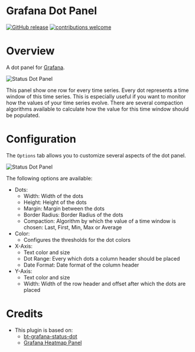 
# Grafana Dot Panel

[![GitHub release](https://img.shields.io/github/release/sbueringer/grafana-consul-datasource.svg)](https://github.com/sbueringer/grafana-dot-panel/releases) [![contributions welcome](https://img.shields.io/badge/contributions-welcome-brightgreen.svg?style=flat)](https://github.com/sbueringer/grafana-dot-panel/issues)

# Overview

A dot panel for [Grafana](http://grafana.org/).

![Status Dot Panel](https://raw.githubusercontent.com/sbueringer/grafana-dot-panel/master/src/img/dot.png)

This panel show one row for every time series. Every dot represents a time window of this time series. This is especially useful if you want to monitor how the values of your time series evolve. There are several compaction algorithms available to calculate how the value for this time window should be populated.  

# Configuration

The `Options` tab allows you to customize several aspects of the dot panel.

![Status Dot Panel](https://raw.githubusercontent.com/sbueringer/grafana-dot-panel/master/src/img/dot_options.png)

The following options are available:
* Dots:
    * Width: Width of the dots
    * Height: Height of the dots
    * Margin: Margin between the dots
    * Border Radius: Border Radius of the dots
    * Compaction: Algorithm by which the value of a time window is chosen: Last, First, Min, Max or Average
* Color:
    * Configures the thresholds for the dot colors
* X-Axis:
    * Text color and size
    * Dot Range: Every which dots a column header should be placed
    * Date Format: Date format of the column header
* Y-Axis:
    * Text color and size
    * Width: Width of the row header and offset after which the dots are placed   

# Credits

* This plugin is based on:
  * [bt-grafana-status-dot](https://github.com/BT-OpenSource/bt-grafana-status-dot)
  * [Grafana Heatmap Panel](https://grafana.com/plugins/heatmap)
